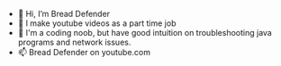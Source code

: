 - 👋 Hi, I’m Bread Defender
- 👀 I make youtube videos as a part time job
- 🌱 I'm a coding noob, but have good intuition on troubleshooting java programs and network issues.
- 📫 Bread Defender on youtube.com
<!---
xsehz/xsehz is a ✨ special ✨ repository because its `README.md` (this file) appears on your GitHub profile.
You can click the Preview link to take a look at your changes.
--->
